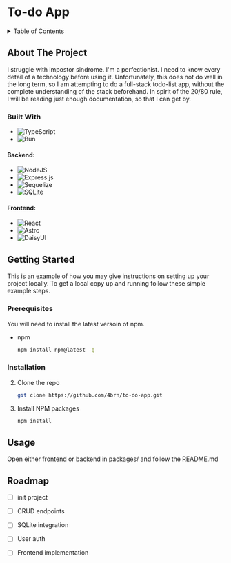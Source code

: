 # To-do App

<!-- TABLE OF CONTENTS -->
<details>
  <summary>Table of Contents</summary>
  <ol>
    <li>
      <a href="#about-the-project">About The Project</a>
      <ul>
        <li><a href="#built-with">Built With</a></li>
      </ul>
    </li>
    <li>
      <a href="#getting-started">Getting Started</a>
      <ul>
        <li><a href="#prerequisites">Prerequisites</a></li>
        <li><a href="#installation">Installation</a></li>
      </ul>
    </li>
    <li><a href="#usage">Usage</a></li>
    <li><a href="#roadmap">Roadmap</a></li>
  </ol>
</details>
<!-- ABOUT THE PROJECT -->

## About The Project

I struggle with impostor sindrome.
I'm a perfectionist.
I need to know every detail of a technology before using it.
Unfortunately, this does not do well in the long term, so I am attempting to do a full-stack todo-list app,
without the complete understanding of the stack beforehand.
In spirit of the 20/80 rule, I will be reading just enough documentation, so that I can get by.

### Built With

-   ![TypeScript](https://img.shields.io/badge/typescript-%23007ACC.svg?style=for-the-badge&logo=typescript&logoColor=white)
-   ![Bun](https://img.shields.io/badge/Bun-%23000000.svg?style=for-the-badge&logo=bun&logoColor=white)

#### Backend:

-   ![NodeJS](https://img.shields.io/badge/node.js-6DA55F?style=for-the-badge&logo=node.js&logoColor=white)
-   ![Express.js](https://img.shields.io/badge/express.js-%23404d59.svg?style=for-the-badge&logo=express&logoColor=%2361DAFB)
-   ![Sequelize](https://img.shields.io/badge/Sequelize-52B0E7?style=for-the-badge&logo=Sequelize&logoColor=white)
-   ![SQLite](https://img.shields.io/badge/sqlite-%2307405e.svg?style=for-the-badge&logo=sqlite&logoColor=white)

#### Frontend:

-   ![React](https://img.shields.io/badge/react-%2320232a.svg?style=for-the-badge&logo=react&logoColor=%2361DAFB)
-   ![Astro](https://img.shields.io/badge/astro-%232C2052.svg?style=for-the-badge&logo=astro&logoColor=white)
-   ![DaisyUI](https://img.shields.io/badge/daisyui-5A0EF8?style=for-the-badge&logo=daisyui&logoColor=white)

<!-- GETTING STARTED -->

## Getting Started

This is an example of how you may give instructions on setting up your project locally.
To get a local copy up and running follow these simple example steps.

### Prerequisites

You will need to install the latest versoin of npm.

-   npm
    ```sh
    npm install npm@latest -g
    ```

### Installation

2. Clone the repo
    ```sh
    git clone https://github.com/4brn/to-do-app.git
    ```
3. Install NPM packages
    ```sh
    npm install
    ```

<!-- USAGE EXAMPLES -->

## Usage

Open either frontend or backend in packages/ and follow the README.md

<!-- ROADMAP -->

## Roadmap

-   [ ] init project
-   [ ] CRUD endpoints
-   [ ] SQLite integration
-   [ ] User auth

-   [ ] Frontend implementation
